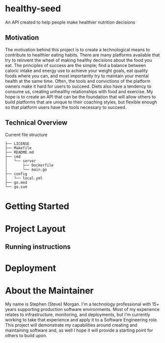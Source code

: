 # healthy-seed 

An API created to help people make healthier nutrition decisions

## Motivation

The motivation behind this project is to create a technological means to contribute to healthier eating habits. There are many platforms available that try to reinvent the wheel of making healthy decisions about the food you eat. The principles of success are the simple; find a balance between caloric intake and energy use to achieve your weight goals, eat quality foods where you can, and most importantly try to maintain your mental health at the same time. Often, the tools and convictions of the platform owners make it hard for users to succeed. Diets also have a tendency to consume us, creating unhealthy relationships with food and exercise. My hope is to create an API that can be the foundation that will allow others to build platforms that are unique to their coaching styles, but flexible enough so that platform users have the tools necessary to succeed. 


## Technical Overview

Current file structure

```text
├── LICENSE
├── Makefile
├── README.md
├── cmd
│   └── server
│       ├── Dockerfile
│       └── main.go
├── config
│   └── local.yml
├── go.mod
└── go.sum
```

# Getting Started

# Project Layout

## Running instructions

# Deployment

# About the Maintainer
My name is Stephen (Steve) Morgan. I'm a technology professional with 15+ years supporting production software environments. Most of my experience relates to infrastructure, monitoring, and deployments, but I'm currently working to take that experience and apply it to a Software Engineering role. This project will demonstrate my capabilities around creating and maintaining software and, as well I hope it will provide a starting point for others to build upon. 



